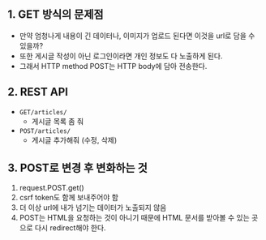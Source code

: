 ## 1. GET 방식의 문제점

- 만약 엄청나게 내용이 긴 데이터나, 이미지가 업로드 된다면 이것을 url로 담을 수 있을까?
- 또한 게시글 작성이 아닌 로그인이라면 개인 정보도 다 노출하게 된다.
- 그래서 HTTP method POST는 HTTP body에 담아 전송한다.



## 2. REST API

- ```GET/articles/```
  - 게시글 목록 좀 줘
- ```POST/articles/```
  - 게시글 추가해줘 (수정, 삭제)



## 3. POST로 변경 후 변화하는 것

1. request.POST.get()
2. csrf token도 함께 보내주어야 함
3. 더 이상 url에 내가 넘기는 데이터가 노출되지 않음
4. POST는 HTML을 요청하는 것이 아니기 때문에 HTML 문서를 받아볼 수 있는 곳으로 다시 redirect해야 한다.